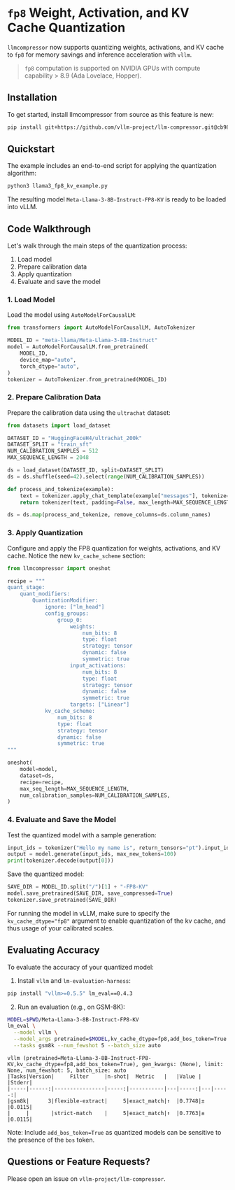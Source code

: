 # `fp8` Weight, Activation, and KV Cache Quantization

`llmcompressor` now supports quantizing weights, activations, and KV cache to `fp8` for memory savings and inference acceleration with `vllm`.

> `fp8` computation is supported on NVIDIA GPUs with compute capability > 8.9 (Ada Lovelace, Hopper).

## Installation

To get started, install llmcompressor from source as this feature is new:

```bash
pip install git+https://github.com/vllm-project/llm-compressor.git@cb98f34d4ec9dd175e6995d12fb02dec39c6f27a
```

## Quickstart

The example includes an end-to-end script for applying the quantization algorithm:

```bash
python3 llama3_fp8_kv_example.py
```

The resulting model `Meta-Llama-3-8B-Instruct-FP8-KV` is ready to be loaded into vLLM.

## Code Walkthrough

Let's walk through the main steps of the quantization process:

1. Load model
2. Prepare calibration data
3. Apply quantization
4. Evaluate and save the model

### 1. Load Model

Load the model using `AutoModelForCausalLM`:

```python
from transformers import AutoModelForCausalLM, AutoTokenizer

MODEL_ID = "meta-llama/Meta-Llama-3-8B-Instruct"
model = AutoModelForCausalLM.from_pretrained(
    MODEL_ID,
    device_map="auto",
    torch_dtype="auto",
)
tokenizer = AutoTokenizer.from_pretrained(MODEL_ID)
```

### 2. Prepare Calibration Data

Prepare the calibration data using the `ultrachat` dataset:

```python
from datasets import load_dataset

DATASET_ID = "HuggingFaceH4/ultrachat_200k"
DATASET_SPLIT = "train_sft"
NUM_CALIBRATION_SAMPLES = 512
MAX_SEQUENCE_LENGTH = 2048

ds = load_dataset(DATASET_ID, split=DATASET_SPLIT)
ds = ds.shuffle(seed=42).select(range(NUM_CALIBRATION_SAMPLES))

def process_and_tokenize(example):
    text = tokenizer.apply_chat_template(example["messages"], tokenize=False)
    return tokenizer(text, padding=False, max_length=MAX_SEQUENCE_LENGTH, truncation=True, add_special_tokens=False)

ds = ds.map(process_and_tokenize, remove_columns=ds.column_names)
```

### 3. Apply Quantization

Configure and apply the FP8 quantization for weights, activations, and KV cache.
Notice the new `kv_cache_scheme` section:

```python
from llmcompressor import oneshot

recipe = """
quant_stage:
    quant_modifiers:
        QuantizationModifier:
            ignore: ["lm_head"]
            config_groups:
                group_0:
                    weights:
                        num_bits: 8
                        type: float
                        strategy: tensor
                        dynamic: false
                        symmetric: true
                    input_activations:
                        num_bits: 8
                        type: float
                        strategy: tensor
                        dynamic: false
                        symmetric: true
                    targets: ["Linear"]
            kv_cache_scheme:
                num_bits: 8
                type: float
                strategy: tensor
                dynamic: false
                symmetric: true
"""

oneshot(
    model=model,
    dataset=ds,
    recipe=recipe,
    max_seq_length=MAX_SEQUENCE_LENGTH,
    num_calibration_samples=NUM_CALIBRATION_SAMPLES,
)
```

### 4. Evaluate and Save the Model

Test the quantized model with a sample generation:

```python
input_ids = tokenizer("Hello my name is", return_tensors="pt").input_ids.to("cuda")
output = model.generate(input_ids, max_new_tokens=100)
print(tokenizer.decode(output[0]))
```

Save the quantized model:

```python
SAVE_DIR = MODEL_ID.split("/")[1] + "-FP8-KV"
model.save_pretrained(SAVE_DIR, save_compressed=True)
tokenizer.save_pretrained(SAVE_DIR)
```

For running the model in vLLM, make sure to specify the `kv_cache_dtype="fp8"` argument to enable quantization of the kv cache, and thus usage of your calibrated scales.

## Evaluating Accuracy

To evaluate the accuracy of your quantized model:

1. Install `vllm` and `lm-evaluation-harness`:

```bash
pip install "vllm>=0.5.5" lm_eval==0.4.3
```

2. Run an evaluation (e.g., on GSM-8K):

```bash
MODEL=$PWD/Meta-Llama-3-8B-Instruct-FP8-KV
lm_eval \
  --model vllm \
  --model_args pretrained=$MODEL,kv_cache_dtype=fp8,add_bos_token=True \
  --tasks gsm8k --num_fewshot 5 --batch_size auto
```

```
vllm (pretrained=Meta-Llama-3-8B-Instruct-FP8-KV,kv_cache_dtype=fp8,add_bos_token=True), gen_kwargs: (None), limit: None, num_fewshot: 5, batch_size: auto
|Tasks|Version|     Filter     |n-shot|  Metric   |   |Value |   |Stderr|
|-----|------:|----------------|-----:|-----------|---|-----:|---|-----:|
|gsm8k|      3|flexible-extract|     5|exact_match|↑  |0.7748|±  |0.0115|
|     |       |strict-match    |     5|exact_match|↑  |0.7763|±  |0.0115|
```

Note: Include `add_bos_token=True` as quantized models can be sensitive to the presence of the `bos` token.

## Questions or Feature Requests?

Please open an issue on `vllm-project/llm-compressor`.